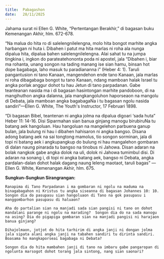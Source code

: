 ```yaml
---
title:  Pabagashon
date:   28/11/2025
---
```


Jahama surat ni Ellen G. White, “Pertentangan Berakhir,” di bagasan buku Kemenangan Akhir, hlm. 672-678.

“Na malua do hita ro di salelengnilelengna, molo hita bongot marhite angka harbangan ni huta i. Dibahen i patut ma hita marlas ni roha ala nunga dipalua hita, dipalua bahen salelengnilelengna. Alai sahat tu na jumpa tingkina i, ingkon do parateatehononta poda ni apostel, jala “Dibahen i, biar ma rohanta, unang songon na tading manang ise sian hamu, binsan hot dope bagabaga, laho masuk tu paradiananna i” (Heber 4: 1). Taruli pangantusion ni tano Kanaan, mangendehon ende tano Kanaan, jala marlas ni roha dibagabaga bongot tu tano Kanaan, ndang mamboan halak Israel tu angka porlak anggur dohot tu hau Jetun di tano parpadanan. Gabe teanteanan nasida ma i di bagasan hasintongan marhite pandoboon, di na mangihuthon angka dalanna, jala mangkangoluhon haporseaon na mangolu di Debata, jala mamboan angka bagabagaNa i tu bagasan ngolu nasida sandiri”—Ellen G. White, The Youth's Instructor, 17 Februari 1898.

“Di bagasan Bibel, teantenan ni angka jolma na dipalua digoari ‘sada huta” Heber 11: 14-16. Disi Siparmahan sian banua ginjang manogu birubiruNa tu batang aek hangoluan. Hau hangoluan na mangelehon parbuena ganup bulan, jala bulung ni hau i dibahen hahisaron ni angka bangso. Disana adong batang aek na sai tongtong mamolus, tio songon sorminan, jala di topi ni batang aek i angkupangkup do bulung ni hau mangalehon gombaran di dalan naung pinarada tu bangso na tinobus ni Jahowa. Disan adaran na bolak nangkok gabe angka dolok na uli, dolok ni Jahowa tumimbul disi. Di adaran na sonang i, di topi ni angka batang aek, bangso ni Debata, angka pardalan-dalan dohot halak dagang naung leleng maotaot, taruli bagas” —Ellen G. White, Kemenangan Akhir, hlm. 675.

**Sungkun-Sungkun Sirangrangan:**

`Ranapima di Tano Parpadanan i ma gombaran ni ngolu na maduma na binagabagahon ni Kristus tu angka siseanna di bagasan Johannes 10: 10. Songon dia do pasupasu sian hangoluaon di Tano na gok pasupasu i manggombarhon pasupasu di haluaon?`

`Aha do partalian sian na manjadi sada sian pangisi ni tano on dohot mandalani parange ni ngolu na marading?  Songon dia do na sada manogu na asing? Dia do pigapiga gombaran sian na manjadi pangisi ni harajaon banua ginjang?`

`Dihajolmaon, jotjot do hita tarhirim di angka janji ni dongan jolma jala sipata alani angka janji na tabahen sandiri tu dirinta sandiri. Boasama ho mangkaporseai bagabaga ni Debata?`

`Songon dia do hita mambahen janji di tano na imbaru gabe pangaropan di ngolunta marsogot dohot torang jala sintong, nang sian saonari?`